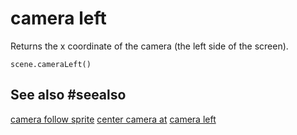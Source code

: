 # camera left

Returns the x coordinate of the camera (the left side of the screen).

```sig
scene.cameraLeft()
```

## See also #seealso

[camera follow sprite](/reference/scene/camera-follow-sprite)
[center camera at](/reference/scene/center-camera-at)
[camera left](/reference/scene/camera-left)